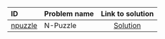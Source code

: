 | ID | Problem name | Link to solution |
|:---|:---|:---:|
| [npuzzle](https://open.kattis.com/problems/npuzzle) | N-Puzzle | [Solution](https://github.com/versenyi98/kattis-solutions/tree/main/solutions/N-Puzzle)|
